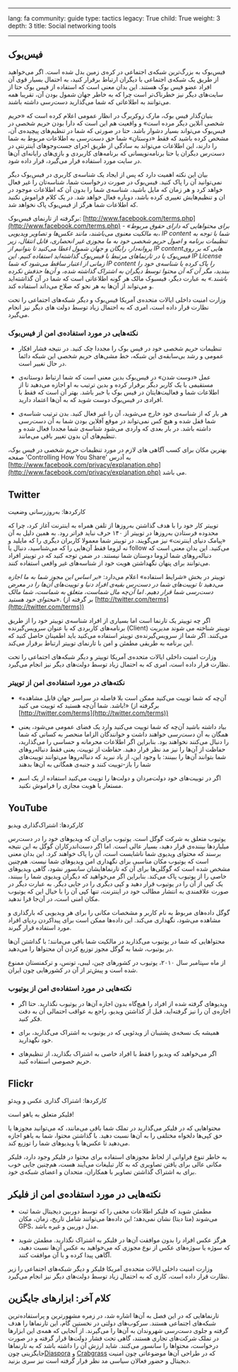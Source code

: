 

---

lang: fa
community: guide
type: tactics
legacy: True
child: True
weight: 3
depth: 3
title: Social networking tools

---

## فیس‌بوک ##

فیس‌بوک به بزرگ‌ترین شبکه‌ی اجتماعی در کره‌ی زمین بدل شده است. اگر می‌خواهید از طریق یک شبکه‌ی اجتماعی با دیگران ارتباط برقرار کنید، به احتمال بسیار قوی آن افراد عضو فیس بوک هستند. این بدان معنی است که استفاده از فیس بوک حتا از سایت‌های دیگر نیز خطرناک‌تر است چرا که به خاطر جهان شمول بودن آن، تقریبا همه می‌توانند به اطلاعاتی که شما می‌گذارید دست‌رسی داشته باشند. 

بنیان‌گذار فیس بوک، مارک زوکربرگ در انظار عمومی اعلام کرده است که «حریم شخصی آنلاین دیگر مرده است» و واقعیت هم این است که دارا بودن حریم شخصی در فیس‌بوک می‌تواند بسیار دشوار باشد. حتا در صورتی که شما در تنظیم‌های پیچیده‌ی آن، مشخص کرده باشید که فقط «دوستان» شما حق دست‌رسی به اطلاعات مربوط به شما را دارند، این اطلاعات می‌تواند به سادگی از طریق اجرای جست‌وجوهای اینترنتی در دست‌رس دیگران یا حتا برنامه‌نویسانی که برنامه‌های کاربردی و بازی‌های رایانه‌ای آن‌ها در سایت مورد استفاده قرار می‌گیرد، قرار داده شود. 

بیان این نکته اهمیت دارد که پس از ایجاد یک شناسه‌ی کاربری در فیس‌بوک دیگر نمی‌توانید آن را پاک کنید. فیس‌بوک در صورت درخواست شما، شناسه‌تان را غیر فعال خواهد کرد و هر زمان که مایل باشید، شناسه‌ی شما را بدون آن که اطلاعات موجود در ان و تنظیم‌هایش تغییری کرده باشد، دوباره فعال خواهد شد. در یک کلام فراموش نکنید که اطلاعات شما هرگز از فیس‌بوک پاک نخواهد شد.

برگرفته از تارنمای فیس‌بوک: [http://www.facebook.com/terms.php](http://www.facebook.com/terms.php) - *«برای محتواهایی که دارای حقوق مربوط به مالکیت معنوی می‌باشند، مانند عکس‌ها و تصاویر ویدیویی، IP content شما با توجه به تنظیمات برنامه و اصول حریم شخصی خود به ما مجوزی غیر انحصاری، قابل انتقال، زیر پروانه‌دار، رایگان و جهان شمول اعطا می‌کنید تا بتوانیم از IP contentهایی که بر روی فیس‌بوک یا در تارنماهای مرتبط با فیس‌بوک گذاشته‌اید استفاده کنیم. این IP License زمانی از اعتبار ساقط می‌شود که شما IP content را پاک کرده یا شناسه‌ی خود را ببندید، مگر آن که آن محتوا توسط دیگران به اشتراک گذاشته شده، و آن‌ها حذفش نکرده باشند.»*  به عبارت دیگر، فیسبوک مالک هر گونه اطلاعاتی است که شما در آن گذاشته‌اید و می‌تواند از‌ آن‌ها به هر نحو که صلاح می‌داند استفاده کند.

وزارت امنیت داخلی ایالات متحده‌ی آمریکا فیس‌بوک و دیگر شبکه‌های اجتماعی را تحت نظارت قرار داده است، امری که به احتمال زیاد توسط دولت های دیگر نیز انجام می‌گیرد.


### نکته‌هایی در مورد استفاده‌ی امن از فیس‌بوک ###

- تنظیمات حریم شخصی خود در فیس بوک را مجددا چک کنید. در نتیجه فشار افکار عمومی و رشد بی‌سابقه‌ی این شبکه، خط مشی‌های حریم شخصی این شبکه دائما در حال تغییر است.

- عمل «دوست شدن» در فیس‌بوک بدین معنی است که شما ارتباط دوستانه‌ی مستقیمی با یک کاربر دیگر برقرار کرده و بدین ترتیب به او اجازه می‌دهید تا از اطلاعات شما و فعالیت‌هایتان در فیس بوک با خبر باشد. بهتر آن است که فقط با افرادی در فیس‌بوک دوست شوید که به آن‌ها اعتماد دارید.

- هر بار که از شناسه‌ی خود خارج می‌شوید، آن را غیر فعال کنید. بدن ترتیب شناسه‌ی شما قفل شده و هیچ کس نمی‌تواند در موقع آفلاین بودن شما به آن دست‌رسی داشته باشد. در بار بعدی که واردی می‌شود شناسه‌ی شما مجددا فعال شده و تنظیم‌های آن بدون تغییر باقی می‌مانند. 

بهترین مکان برای کسب‌ آگاهی های لازم در مورد تنظیمات حریم شخصی در فیس بوک، صفحه 'Controlling How You Share' به آدرس [http://www.facebook.com/privacy/explanation.php](http://www.facebook.com/privacy/explanation.php) می باشد.


## Twitter ##

کارکردها: به‌روزرسانی وضعیت

توییتر کار خود را با هدف گذاشتن به‌روزها از تلفن همراه به اینترنت آغاز کرد، چرا که محدوده فرستادن به‌روزها در توییتر از ۱۴۰ حرف نباید فراتر رود. به همین دلیل به آن «پیامک دنیای اینترنت» نیز می‌گویند. در توییتر شما معمولا کاربران دیگری را که مایلید و نه لزوما فقط آن‌هایی را که می‌شناسید، دنبال یا follow می‌کنید. این بدان معنی است که دنباله‌روهای شما لزوما دوستان شما نیستند. در ضمن توجه کنید که در توییتر افراد می‌توانند برای پنهان نگهداشتن هویت خود از شناسه‌های غیر واقعی استفاده کنند.

توییتر در بخش «شرایط استفاده» اعلام می‌دارد: *«بر اساس این مجوز شما به ما اجازه می‌دهید تا توییت‌های شما در دست‌رس بقیه‌ی افراد دنیا و توییت‌های آن‌ها را در معرض دست‌رسی شما قرار دهیم. اما آن‌چه مال شماست، متعلق به شماست، شما مالک محتوای خود هستید*». (بر گرفته از [http://twitter.com/terms](http://twitter.com/terms))

اگر چه توییتر یک تارنما است اما بسیاری از افراد شناسه‌ی توییتر خود را از طریق برنامه‌های کاربردی که با عنوان سرویس‌گیرنده (Client) توییتر شناخته می شوند مدیریت می‌کنند. اگر شما از سرویس‌گیرنده‌ی توییتر استفاده می‌کنید باید اطمینان حاصل کنید که این برنامه به طریقی مطمئن و امن با تارنمای توییتر ارتباط برقرار می‌کند. 

وزارت امنیت داخلی ایالات متحده‌ی آمریکا توییتر و دیگر شبکه‌های اجتماعی را تحت نظارت قرار داده است، امری که به احتمال زیاد توسط دولت‌های دیگر نیز انجام می‌گیرد.


### نکته‌های در مورد استفاده‌ی امن از توییتر ###

- «آن‌چه که شما توییت می‌کنید ممکن است بلا فاصله در سراسر جهان قابل مشاهده باشد. شما آن‌چه هستید که توییت می کنید!» (برگرفته از [http://twitter.com/terms](http://twitter.com/terms))

- بیاد داشته باشید آن‌چه که شما توییت می‌کنید وارد یک فضای عمومی می‌شود، یعنی همگان به آن دست‌رسی خواهند داشت و خوانندگان الزاما منحصر به کسانی که شما را دنبال می‌کنند نخواهند بود. بنابراین اگر اطلاعات محرمانه و حساسی را می‌گذارید، حفاظت از آن‌ها را نیز مد نظر قرار دهید. حفاظت از توییت، یعنی فقط دنباله‌روهای شما بتوانند آن‌ها را ببینند: با وجود این، از یاد نبرید که دنباله‌روها می‌توانند توییت‌های شما را باز-توییت کنند و جنبه‌ی همگانی به آن‌ها بدهند

- اگر در توییت‌های خود دولت‌مردان و دولت‌ها را توییت می‌کنید استفاده از یک اسم مستعار یا هویت مجازی را فراموش نکنید.


## YouTube ##

کارکردها: اشتراک‌گذاری ویدیو

یوتیوب متعلق به شرکت گوگل است. یوتیوب برای آن که ویدیوهای خود را در دست‌رس میلیاردها بیننده‌ی قرار دهید، بسیار عالی است. اما اگر دست‌اندرکاران گوگل به این نتیجه برسند که محتوای ویدیوی شما ناشایست است، آن را پاک خواهند کرد. این بدان معنی است که یوتیوب مکان مناسبی برای نگهداری امن ویدیوهای شما نیست. هم‌چنین مشخص شده است که گوگلی‌ها برای آن که تارنماهایشان سانسور نشود، گاهی ویدیوهای خاصی را از یوتیوب پاک می‌کند. بنابراین اگر می‌خواهید که دیگران ویدیوی شما را ببینند، یک کپی از آن را در یوتیوب قرار دهید و کپی دیگری را در جایی دیگر. به عبارت دیگر در صورت علاقمندی به انتشار مطالب خود در اینترنت، تنها کپی آن را با خیال این که یوتیوب مکان امنی است، در آن‌جا قرا ندهید. 

گوگل داده‌های مربوط به نام کاربر و مشخصات مکانی را برای هر ویدیویی که بارگذاری و مشاهده می‌شود، نگهداری می‌کند. این داده‌ها ممکن است برای پیداکردن ردپای افراد مورد استفاده قرار گیرند.

محتواهایی که شما در یوتیوب می‌گذارید در مالکیت شما باقی می‌مانند؛ با گداشتن آن‌ها در یوتیوب، شما به گوگل مجوز توزیع کردن آن محتواها را می‌دهید.

از ماه سپتامبر سال ۲۰۱۰، یوتیوب در کشورهای چین، لیبی، تونس، و ترکمنستان ممنوع شده است و پیش‌تر از آن در کشورهایی چون ایران.


### نکته‌هایی در مورد استفاده‌ی امن از یوتیوب  ###

- ویدیوهای گرفته شده از افراد را هیچ‌گاه بدون اجازه آن‌ها در یوتیوب نگذارید. حتا اگر اجازه‌ی آن را نیز گرفته‌اید، قبل از کذاشتن ویدیو، راجع به عواقب احتمالی آن به دقت فکر کنید.

- همیشه یک نسخه‌ی پشتیبان از ویدئویی که در یوتیوب به اشتراک می‌گذارید، برای خود نگهدارید.

- اگر می‌خواهید که ویدیو را فقط با افراد خاصی به اشتراک بگذارید، از تنظیم‌های حریم خصوصی استفاده کنید.


## Flickr ##

کارکردها: اشتراک گذاری عکس و ویدئو

فلیکر متعلق به یاهو است!

محتواهایی که در فلیکر می‌گذارید در تملک شما باقی می‌مانند، که می‌توانید مجوزها یا حق کپی‌ها دلخواه مختلفی را به آن‌ها نسبت دهید. با گذاشتن محتوا، شما به یاهو اجازه می‌دهید تا عکس‌ها یا ویدیوهای شما را توزیع کند.

به خاطر تنوع فراوانی از لحاظ مجوزهای استفاده برای محتوا در فلیکر وجود دارد، فلیکر مکانی عالی برای یافتن تصاویری که به کار تبلیغات می‌آیند هست، هم‌چنین جایی خوب برای به اشتراک گذاشتن تصاویر با همکاران، متحدان و اعضای شبکه‌ی خود.

## نکته‌هایی در مورد استفاده‌ی امن از فلیکر ##

- مطمئن شوید که فلیکر اطلاعات مخفی را که توسط دوربین دیجیتال شما ثبت می‌شوند (متا دیتا) نشان نمی‌دهد؛ این داده‌ها می‌توانند شامل تاریخ، زمان، مکان GPS، مدل دوربین و غیره باشد.

- هرگز عکس افراد را بدون موافقت آن‌ها در فلیکر به اشتراک نگذارید. مطمئن شوید که سوژه یا سوژه‌های عکس از نوع مجوزی که می‌خواهید به عکس آن‌ها نسبت دهید، آگاهی پیدا کرده و با آن موافقت کنند.


وزارت امنیت داخلی ایالات متحده‌ی آمریکا فلیکر و دیگر شبکه‌های اجتماعی را زیر نظارت قرار داده است، کاری که به احتمال زیاد توسط دولت‌های دیگر نیز انجام می‌گیرد.


## کلام آخر: ابزارهای جایگزین ##

تارنماهایی که در این فصل به آن‌ها اشاره شد، در زمره مشهورترین و پراستفاده‌ترین شبکه‌های اجتماعی هستند. سرکوب‌های دولتی در نخستین گام، این تارنماها را هدف گرفته و جلوی دست‌رسی شهروندان به آن‌ها را می‌گیرند. از آنجایی که همه‌ی این ابزارها در تملک شرکت‌های تجاری هستند، گاهی تحت فشار دولت‌ها قرار گرفته و در صورت درخواست، محتواها را سانسور می‌کنند. شاید ارزش آن را داشته باشد که به تارنماها جایگزینی چون[Diaspora](http://joindiaspora.com) و [Crabgrass](http://we.riseup.net) که در طراحی آن‌ها موضوعاتی چون امنیت دیجیتال و حضور فعالان سیاسی مد نظر قرار گرفته است نیز سری بزنید.

